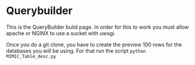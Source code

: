 # Querybuilder

This is the QueryBuilder build page. In order for this to work you must allow apache or NGINX to use a sucket with uwsgi.

Once you do a git clone, you have to create the preview 100 rows for the databases you will be using. For that run the script `python MIMIC_Table_desc.py`

